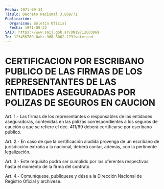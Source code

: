 ```yaml
---
Fecha: 1971-09-14
Título: Decreto Nacional 3.869/71
Publicación:
  Organismo: Boletín Oficial
  Fecha: 1971-09-22
SAIJ: https://www.saij.gob.ar/DN19712003869
Id: 123456789-0abc-968-3002-1791soterced
---
```

# CERTIFICACION POR ESCRIBANO PUBLICO DE LAS FIRMAS DE LOS REPRESENTANTES DE LAS ENTIDADES ASEGURADAS POR POLIZAS DE SEGUROS EN CAUCION

<a id="1"></a>
Art. 1.- Las firmas de los representantes o responsables de las entidades  aseguradoras, contenidas en las pólizas correspondientes a los seguros  de  caución  a  que se refiere el dec. 411/69 deberá certificarse por escribano público.

<a id="2"></a>
Art. 2.- En caso de que la certificación aludida provenga de un escribano  de  jurisdicción  extraña  a la nacional, deberá contar, además, con la pertinente legalización.

<a id="3"></a>
Art.  3.-  Este requisito podrá ser cumplido por los oferentes respectivos hasta el momento de la firma del contrato.

<a id="4"></a>
Art. 4.- Comuníquese, publíquese y dése a la Dirección Nacional de Registro Oficial y archívese.